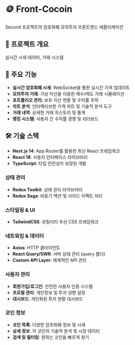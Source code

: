 # 🪙 Front-Cocoin
Second 프로젝트의 암호화폐 모의투자 프론트엔드 애플리케이션

## 📖 프로젝트 개요
실시간 시세 데이터, 거래 시스템

## 🎯 주요 기능
- **실시간 암호화폐 시세**: WebSocket을 통한 실시간 가격 업데이트
- **모의투자 거래**: 가상 자산을 이용한 매수/매도 거래 시뮬레이션
- **포트폴리오 관리**: 보유 자산 현황 및 수익률 추적
- **차트 분석**: 인터랙티브한 가격 차트 및 기술적 분석 도구
- **거래 내역**: 상세한 거래 히스토리 및 통계
- **랭킹 시스템**: 사용자 간 수익률 경쟁 및 리더보드

## 🛠️ 기술 스택
- **Next.js 14**: App Router를 활용한 최신 React 프레임워크
- **React 18**: 사용자 인터페이스 라이브러리
- **TypeScript**: 타입 안전성이 보장된 개발

### 상태 관리
- **Redux Toolkit**: 상태 관리 라이브러리
- **Redux Saga**: 비동기 액션 및 사이드 이펙트 처리

### 스타일링 & UI
- **TailwindCSS**: 유틸리티 우선 CSS 프레임워크

### 네트워킹 & 데이터
- **Axios**: HTTP 클라이언트
- **React Query/SWR**: 서버 상태 관리 (query 폴더)
- **Custom API Layer**: 체계적인 API 관리

### 사용자 관리
- **회원가입/로그인**: 안전한 사용자 인증 시스템
- **프로필 관리**: 개인정보 및 투자 성향 설정
- **대시보드**: 개인화된 투자 현황 대시보드

### 코인 정보
- **코인 목록**: 다양한 암호화폐 정보 및 시세
- **상세 정보**: 각 코인의 기술적 분석 및 시장 데이터
- **검색 및 필터링**: 원하는 코인을 빠르게 찾기

